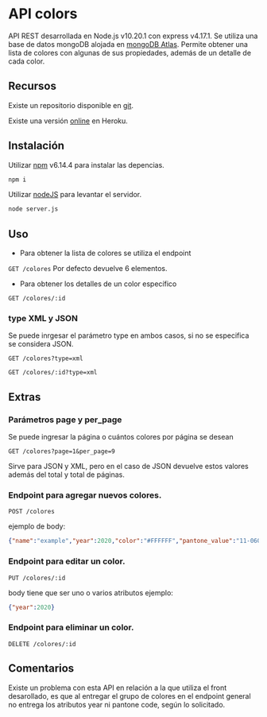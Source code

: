 # API colors

API REST desarrollada en Node.js v10.20.1 con express v4.17.1. Se utiliza una base de datos mongoDB alojada en [mongoDB Atlas](https://www.mongodb.com/cloud/atlas). Permite obtener una lista de colores con algunas de sus propiedades, además de un detalle de cada color.

## Recursos

Existe un repositorio disponible en  [git](https://github.com/MarioHazard/api-colors).

Existe una versión [online](https://api-colors-impl.herokuapp.com/colores) en Heroku.

## Instalación

Utilizar [npm](https://www.npmjs.com/) v6.14.4 para instalar las depencias.

```bash
npm i
```
Utilizar [nodeJS](https://nodejs.org/) para levantar el servidor.
```bash
node server.js
```
## Uso
- Para obtener la lista de colores se utiliza el endpoint

`GET /colores`
Por defecto devuelve 6 elementos. 

- Para obtener los detalles de un color específico 

`GET /colores/:id`
### type XML y JSON
Se puede inrgesar el parámetro type en ambos casos, si no se especifica se considera JSON.

`GET /colores?type=xml`

`GET /colores/:id?type=xml`


## Extras
### Parámetros page y per_page
Se puede ingresar la página o cuántos colores por página se desean

`GET /colores?page=1&per_page=9`

Sirve para JSON y XML, pero en el caso de JSON devuelve estos valores además del total y total de páginas.
### Endpoint para agregar nuevos colores.

`POST /colores`

ejemplo de body:
```JSON
{"name":"example","year":2020,"color":"#FFFFFF","pantone_value":"11-0601"}
```

 
### Endpoint para editar un color.

 `PUT /colores/:id`
 
body tiene que ser uno o varios atributos ejemplo:
```JSON
{"year":2020}
```
### Endpoint para eliminar un color. 

`DELETE /colores/:id`
## Comentarios
Existe un problema con esta API en relación a la que utiliza el front desarollado, es que al entregar el grupo de colores en el endpoint general no entrega los atributos year ni pantone code, según lo solicitado.
